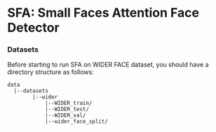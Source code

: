 # SFA: Small Faces Attention Face Detector

### Datasets

Before starting to run SFA on WIDER FACE dataset, you should have a directory structure as follows:
 ```
data
   |--datasets
         |--wider
             |--WIDER_train/
             |--WIDER_test/
             |--WIDER_val/
             |--wider_face_split/
```
